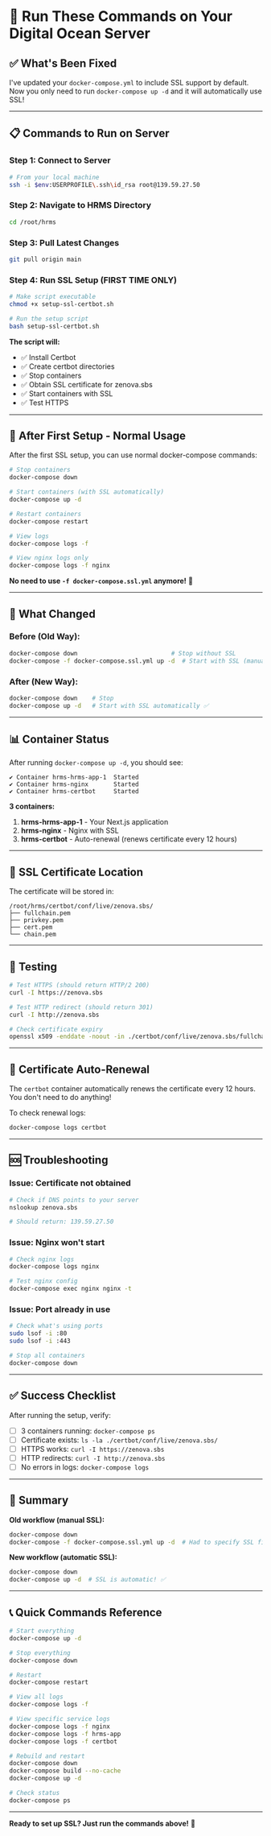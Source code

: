 # 🚀 Run These Commands on Your Digital Ocean Server

## ✅ What's Been Fixed

I've updated your `docker-compose.yml` to include SSL support by default. Now you only need to run `docker-compose up -d` and it will automatically use SSL!

---

## 📋 Commands to Run on Server

### Step 1: Connect to Server
```bash
# From your local machine
ssh -i $env:USERPROFILE\.ssh\id_rsa root@139.59.27.50
```

### Step 2: Navigate to HRMS Directory
```bash
cd /root/hrms
```

### Step 3: Pull Latest Changes
```bash
git pull origin main
```

### Step 4: Run SSL Setup (FIRST TIME ONLY)
```bash
# Make script executable
chmod +x setup-ssl-certbot.sh

# Run the setup script
bash setup-ssl-certbot.sh
```

**The script will:**
- ✅ Install Certbot
- ✅ Create certbot directories
- ✅ Stop containers
- ✅ Obtain SSL certificate for zenova.sbs
- ✅ Start containers with SSL
- ✅ Test HTTPS

---

## 🔄 After First Setup - Normal Usage

After the first SSL setup, you can use normal docker-compose commands:

```bash
# Stop containers
docker-compose down

# Start containers (with SSL automatically)
docker-compose up -d

# Restart containers
docker-compose restart

# View logs
docker-compose logs -f

# View nginx logs only
docker-compose logs -f nginx
```

**No need to use `-f docker-compose.ssl.yml` anymore!** 🎉

---

## 🎯 What Changed

### Before (Old Way):
```bash
docker-compose down                          # Stop without SSL
docker-compose -f docker-compose.ssl.yml up -d  # Start with SSL (manual)
```

### After (New Way):
```bash
docker-compose down    # Stop
docker-compose up -d   # Start with SSL automatically ✅
```

---

## 📊 Container Status

After running `docker-compose up -d`, you should see:

```
✔ Container hrms-hrms-app-1  Started
✔ Container hrms-nginx       Started
✔ Container hrms-certbot     Started
```

**3 containers:**
1. **hrms-hrms-app-1** - Your Next.js application
2. **hrms-nginx** - Nginx with SSL
3. **hrms-certbot** - Auto-renewal (renews certificate every 12 hours)

---

## 🔐 SSL Certificate Location

The certificate will be stored in:
```
/root/hrms/certbot/conf/live/zenova.sbs/
├── fullchain.pem
├── privkey.pem
├── cert.pem
└── chain.pem
```

---

## 🧪 Testing

```bash
# Test HTTPS (should return HTTP/2 200)
curl -I https://zenova.sbs

# Test HTTP redirect (should return 301)
curl -I http://zenova.sbs

# Check certificate expiry
openssl x509 -enddate -noout -in ./certbot/conf/live/zenova.sbs/fullchain.pem
```

---

## 🔄 Certificate Auto-Renewal

The `certbot` container automatically renews the certificate every 12 hours. You don't need to do anything!

To check renewal logs:
```bash
docker-compose logs certbot
```

---

## 🆘 Troubleshooting

### Issue: Certificate not obtained
```bash
# Check if DNS points to your server
nslookup zenova.sbs

# Should return: 139.59.27.50
```

### Issue: Nginx won't start
```bash
# Check nginx logs
docker-compose logs nginx

# Test nginx config
docker-compose exec nginx nginx -t
```

### Issue: Port already in use
```bash
# Check what's using ports
sudo lsof -i :80
sudo lsof -i :443

# Stop all containers
docker-compose down
```

---

## ✅ Success Checklist

After running the setup, verify:

- [ ] 3 containers running: `docker-compose ps`
- [ ] Certificate exists: `ls -la ./certbot/conf/live/zenova.sbs/`
- [ ] HTTPS works: `curl -I https://zenova.sbs`
- [ ] HTTP redirects: `curl -I http://zenova.sbs`
- [ ] No errors in logs: `docker-compose logs`

---

## 🎉 Summary

**Old workflow (manual SSL):**
```bash
docker-compose down
docker-compose -f docker-compose.ssl.yml up -d  # Had to specify SSL file
```

**New workflow (automatic SSL):**
```bash
docker-compose down
docker-compose up -d  # SSL is automatic! ✅
```

---

## 📞 Quick Commands Reference

```bash
# Start everything
docker-compose up -d

# Stop everything
docker-compose down

# Restart
docker-compose restart

# View all logs
docker-compose logs -f

# View specific service logs
docker-compose logs -f nginx
docker-compose logs -f hrms-app
docker-compose logs -f certbot

# Rebuild and restart
docker-compose down
docker-compose build --no-cache
docker-compose up -d

# Check status
docker-compose ps
```

---

**Ready to set up SSL? Just run the commands above!** 🚀


